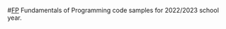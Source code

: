 
#[FP](1st_Semester/FP/Fundamentals_Of_Programming)
Fundamentals of Programming code samples for 2022/2023 school year.
